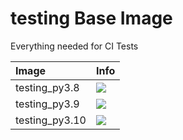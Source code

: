 
# testing Base Image

Everything needed for CI Tests

| Image  | Info |
| :----- | :--- |
| testing_py3.8 | [![](https://img.shields.io/docker/pulls/pymor/testing_py3.8.svg)](https://hub.docker.com/repository/docker/pymor/testing_py3.8 "testing mixin") |
| testing_py3.9 | [![](https://img.shields.io/docker/pulls/pymor/testing_py3.9.svg)](https://hub.docker.com/repository/docker/pymor/testing_py3.9 "testing mixin") |
| testing_py3.10 | [![](https://img.shields.io/docker/pulls/pymor/testing_py3.10.svg)](https://hub.docker.com/repository/docker/pymor/testing_py3.10 "testing mixin") |

